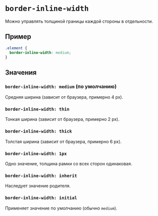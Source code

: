 # `border-inline-width`

Можно управлять толщиной границы каждой стороны в отдельности.

## Пример

```css
.element {
  border-inline-width: medium;
}
```

## Значения

### `border-inline-width: medium` (по умолчанию)

Средняя ширина (зависит от браузера, примерно 4 px).

### `border-inline-width: thin`

Тонкая ширина (зависит от браузера, примерно 2 px).

### `border-inline-width: thick`

Толстая ширина (зависит от браузера, примерно 6 px).

### `border-inline-width: 1px`

Одно значение, толщина рамки со всех сторон одинаковая.

### `border-inline-width: inherit`

Наследует значение родителя.

### `border-inline-width: initial`

Применяет значение по умолчанию (обычно `medium`).
